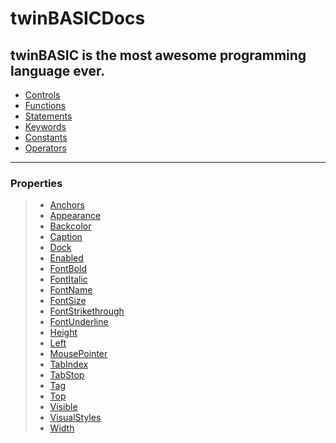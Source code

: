 # twinBASICDocs
twinBASIC is the most awesome programming language ever.
---
- [Controls](section_controls.md)
- [Functions](section_functions.md)
- [Statements](section_statements.md)
- [Keywords](section_keywords.md)
- [Constants](section_constants.md)
- [Operators](section_operators.md)

---
### Properties
> - [Anchors](property_anchors.md)
> - [Appearance](property_appearance.md)
> - [Backcolor](property_backcolor.md)
> - [Caption](property_caption.md)
> - [Dock](property_dock.md)
> - [Enabled](property_enabled.md)
> - [FontBold](property_fontbold.md)
> - [FontItalic](property_fontitalic.md)
> - [FontName](property_fontname.md)
> - [FontSize](property_fontsize.md)
> - [FontStrikethrough](property_fontstrikethrough.md)
> - [FontUnderline](property_fontunderline.md)
> - [Height](property_height.md)
> - [Left](property_left.md)
> - [MousePointer](property_mousepointer.md)
> - [TabIndex](property_tabindex.md)
> - [TabStop](property_tabstop.md)
> - [Tag](property_tag.md)
> - [Top](property_top.md)
> - [Visible](property_visible.md)
> - [VisualStyles](property_visualstyles.md)
> - [Width](property_width.md)